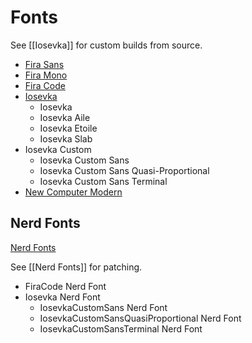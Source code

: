# Fonts

See [[Iosevka]] for custom builds from source.

- [Fira Sans](https://bboxtype.com/typefaces/FiraSans/)
- [Fira Mono](https://bboxtype.com/typefaces/FiraMono/)
- [Fira Code](https://github.com/tonsky/FiraCode)
- [Iosevka](https://typeof.net/Iosevka/)
	- Iosevka
	- Iosevka Aile
	- Iosevka Etoile
	- Iosevka Slab
- Iosevka Custom
	- Iosevka Custom Sans
	- Iosevka Custom Sans Quasi-Proportional
	- Iosevka Custom Sans Terminal
- [New Computer Modern](https://ctan.org/pkg/newcomputermodern)

## Nerd Fonts

[Nerd Fonts](https://www.nerdfonts.com/font-downloads)

See [[Nerd Fonts]] for patching.

- FiraCode Nerd Font
- Iosevka Nerd Font
	- IosevkaCustomSans Nerd Font
	- IosevkaCustomSansQuasiProportional Nerd Font
	- IosevkaCustomSansTerminal Nerd Font
